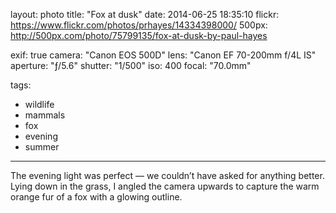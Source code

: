 layout: photo
title: "Fox at dusk"
date: 2014-06-25 18:35:10
flickr: https://www.flickr.com/photos/prhayes/14334398000/
500px: http://500px.com/photo/75799135/fox-at-dusk-by-paul-hayes

exif: true
camera: "Canon EOS 500D"
lens: "Canon EF 70-200mm f/4L IS"
aperture: "ƒ/5.6"
shutter: "1/500"
iso: 400
focal: "70.0mm"

tags:
  - wildlife
  - mammals
  - fox
  - evening
  - summer
---

The evening light was perfect — we couldn’t have asked for anything better. Lying down in the grass, I angled the camera upwards to capture the warm orange fur of a fox with a glowing outline.
